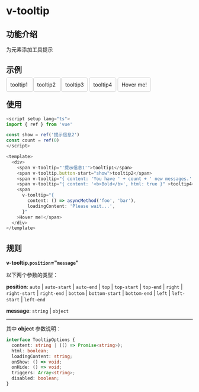 # v-tooltip

## 功能介绍

为元素添加工具提示

## 示例

<script setup lang="ts">
import { ref } from 'vue'

const show = ref('提示信息2')
const count = ref(0)
</script>

<div :style="{
    display: 'flex',
    justifyContent: 'left',
    alignItems: 'center',
    gap: '10px'
}">
<span class="demo" v-tooltip="'提示信息1'">
  tooltip1
</span>
<span class="demo" v-tooltip.bottom-start="show">
  tooltip2
</span>
<span class="demo" v-tooltip="{ content: 'You have ' + count + ' new messages.' }" >tooltip3</span>
<span class="demo" v-tooltip="{ content: '<b>Bold</b>', html: true }" >tooltip4</span>
<span class="demo"
  v-tooltip="{
    content: () => asyncMethod('foo', 'bar'),
    loadingContent: 'Please wait...',
  }"
>Hover me!</span>
</div>

## 使用

```typescript {9-12,14-17}
<script setup lang="ts">
import { ref } from 'vue'

const show = ref('提示信息2')
const count = ref(0)
</script>

<template>
  <div>
    <span v-tooltip="'提示信息1'">tooltip1</span>
    <span v-tooltip.button-start="show">tooltip2</span>
    <span v-tooltip="{ content: 'You have ' + count + ' new messages.' }" >tooltip3</span>
    <span v-tooltip="{ content: '<b>Bold</b>', html: true }" >tooltip4</span>
    <span
      v-tooltip="{
        content: () => asyncMethod('foo', 'bar'),
        loadingContent: 'Please wait...',
      }"
    >Hover me!</span>
  </div>
</template>
```

## 规则

**v-tooltip.`position`="`message`"**

以下两个参数的类型：

**position**: `auto` | `auto-start` | `auto-end` | `top` | `top-start` | `top-end` | `right` | `right-start` | `right-end` | `bottom` | `bottom-start` | `bottom-end` | `left` | `left-start` | `left-end` 

**message**: `string` | `object`

---

其中 **object** 参数说明：

```typescript
interface TooltipOptions {
  content: string | (() => Promise<string>);
  html: boolean;
  loadingContent: string;
  onShow: () => void;
  onHide: () => void;
  triggers: Array<string>;
  disabled: boolean;
}
```


<style scoped>
.demo {
  border: 1px solid #ccc;
  padding: 10px;
  border-radius: 5px;
}
table {
  display: table;
  width: 100%;
  border-collapse: collapse;
}
td {
  width: 25%;

}
th {
  width: 25%;
}
</style>
